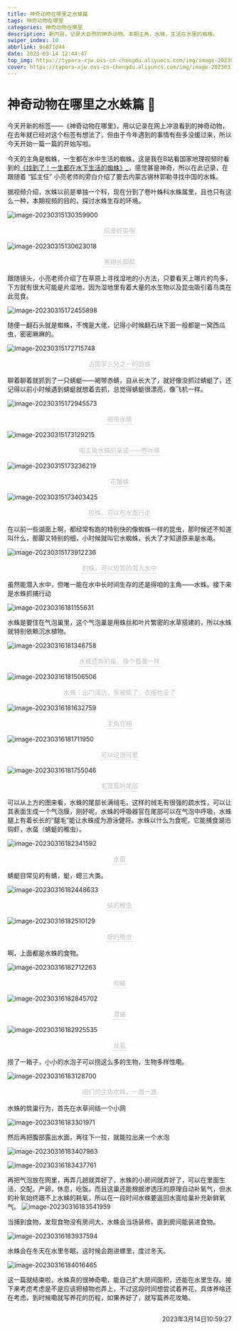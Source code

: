 ```yaml
---
title: 神奇动物在哪里之水蛛篇
tags: 神奇动物在哪里
categories: 神奇动物在哪里
description: 新内容，记录大自然的神奇动物。本期主角，水蛛，生活在水里的蜘蛛。
swiper_index: 10
abbrlink: 6e871d44
date: 2023-03-14 12:44:47
top_img: https://typora-xjw.oss-cn-chengdu.aliyuncs.com/img/image-20230316181755046.png
cover: https://typora-xjw.oss-cn-chengdu.aliyuncs.com/img/image-20230316181755046.png
---
```


# 神奇动物在哪里之水蛛篇 📔

今天开新的标签——《神奇动物在哪里》，用以记录在网上冲浪看到的神奇动物，在去年就已经对这个标签有想法了，但由于今年遇到的事情有些多没缓过来，所以今天开始一篇一篇的开始写啦。



今天的主角是蜘蛛，一生都在水中生活的蜘蛛，这是我在B站看国家地理视频时看到的[《找到了！一生都在水下生活的蜘蛛》_](https://www.bilibili.com/video/BV1q14y1J7CL/)，感觉甚是神奇，所以在此记录，在跟随着 “狐主任” 小亮老师的旁白介绍了要去内蒙古锡林郭勒寻找中国的水蛛。



据视频介绍，水蛛以前是单独一个科，现在分到了卷叶蛛科水蛛属里，且也只有这么一种，本期视频的目的，探讨水蛛生存的环境。

![image-20230315130359900](https://typora-xjw.oss-cn-chengdu.aliyuncs.com/img/image-20230315130359900.png)

<center><div style="font-size:14px;color:#C0C0C0;border-bottom: 1px solid #d9d9d9;display: inline-block; padding: 2px;">风景好美啊</div></center>

![image-20230315130623018](https://typora-xjw.oss-cn-chengdu.aliyuncs.com/img/image-20230315130623018.png)

<center><div style="font-size:14px;color:#C0C0C0;border-bottom: 1px solid #d9d9d9;display: inline-block; padding: 2px;">黑翅长脚鹬</div></center>

跟随镜头，小亮老师介绍了在草原上寻找湿地的小方法，只要看天上哪片的鸟多，下方就有很大可能是片湿地，因为湿地里有着大量的水生物以及昆虫吸引着鸟类在此觅食。

![image-20230315172455898](https://typora-xjw.oss-cn-chengdu.aliyuncs.com/img/image-20230315172455898.png)

随便一翻石头就是蜘蛛，不愧是大佬，记得小时候翻石块下面一般都是一窝西瓜虫，密密麻麻的。

![image-20230315172715748](https://typora-xjw.oss-cn-chengdu.aliyuncs.com/img/image-20230315172715748.png)

<center><div style="font-size:14px;color:#C0C0C0;border-bottom: 1px solid #d9d9d9;display: inline-block; padding: 2px;">占国家三分之一的皿蛛</div></center>

聊着聊着就抓到了一只蜻蜓——褐带赤蜻，自从长大了，就好像没抓过蜻蜓了，还记得以前小时候遇到蜻蜓就想着去抓，总觉得蜻蜓很漂亮，像飞机一样。

![image-20230315172945573](https://typora-xjw.oss-cn-chengdu.aliyuncs.com/img/image-20230315172945573.png)

<center><div style="font-size:14px;color:#C0C0C0;border-bottom: 1px solid #d9d9d9;display: inline-block; padding: 2px;">褐带赤蜻</div></center>

![image-20230315173129215](https://typora-xjw.oss-cn-chengdu.aliyuncs.com/img/image-20230315173129215.png)

<center><div style="font-size:14px;color:#C0C0C0;border-bottom: 1px solid #d9d9d9;display: inline-block; padding: 2px;">咱主角水蛛的亲戚——卷叶蛛</div></center>

![image-20230315173236219](https://typora-xjw.oss-cn-chengdu.aliyuncs.com/img/image-20230315173236219.png)

<center><div style="font-size:14px;color:#C0C0C0;border-bottom: 1px solid #d9d9d9;display: inline-block; padding: 2px;">花蟹蛛</div></center>

![image-20230315173403425](https://typora-xjw.oss-cn-chengdu.aliyuncs.com/img/image-20230315173403425.png)

<center><div style="font-size:14px;color:#C0C0C0;border-bottom: 1px solid #d9d9d9;display: inline-block; padding: 2px;">狡蛛，可以在水面行走</div></center>

在以前一些湖面上啊，都经常有跑的特别快的像蜘蛛一样的昆虫，那时候还不知道叫什么，那脚又特别的细，小时候就叫它水蜘蛛，长大了才知道原来是水黾。

![image-20230315173912236](https://typora-xjw.oss-cn-chengdu.aliyuncs.com/img/image-20230315173912236.png)

<center><div style="font-size:14px;color:#C0C0C0;border-bottom: 1px solid #d9d9d9;display: inline-block; padding: 2px;">豹蛛，可以短暂的潜入水中</div></center>

虽然能潜入水中，但唯一能在水中长时间生存的还是得咱的主角——水蛛。接下来是水蛛抓捕行动

![image-20230316181155631](https://typora-xjw.oss-cn-chengdu.aliyuncs.com/img/image-20230316181155631.png)

水蛛是要住在气泡巢里，这个气泡巢是用蛛丝和叶片繁密的水草搭建的，所以水蛛就特别依赖沉水植物。

![image-20230316181346758](https://typora-xjw.oss-cn-chengdu.aliyuncs.com/img/image-20230316181346758.png)

<center><div style="font-size:14px;color:#C0C0C0;border-bottom: 1px solid #d9d9d9;display: inline-block; padding: 2px;">水蛛遗弃的巢，像个蚕茧一样</div></center>

![image-20230316181506506](https://typora-xjw.oss-cn-chengdu.aliyuncs.com/img/image-20230316181506506.png)

<center><div style="font-size:14px;color:#C0C0C0;border-bottom: 1px solid #d9d9d9;display: inline-block; padding: 2px;">水蛛：出门溜达，家被偷了，衣服也没了</div></center>

![image-20230316181632759](https://typora-xjw.oss-cn-chengdu.aliyuncs.com/img/image-20230316181632759.png)

<center><div style="font-size:14px;color:#C0C0C0;border-bottom: 1px solid #d9d9d9;display: inline-block; padding: 2px;">主角亮相</div></center>

![image-20230316181711950](https://typora-xjw.oss-cn-chengdu.aliyuncs.com/img/image-20230316181711950.png)

<center><div style="font-size:14px;color:#C0C0C0;border-bottom: 1px solid #d9d9d9;display: inline-block; padding: 2px;">可以说很可爱</div></center>

![image-20230316181755046](https://typora-xjw.oss-cn-chengdu.aliyuncs.com/img/image-20230316181755046.png)

<center><div style="font-size:14px;color:#C0C0C0;border-bottom: 1px solid #d9d9d9;display: inline-block; padding: 2px;">毛茸茸的尾部</div></center>

可以从上方的图来看，水蛛的尾部长满绒毛，这样的绒毛有很强的疏水性，可以让其表面生成一个气泡膜，刚好呢，水蛛的呼吸器官在尾部可以在气泡中呼吸，水蛛腿上有着长长的“腿毛”能让水蛛成为游泳健将。水蛛以什么为食呢，它能捕食湖泊钩虾，水虿（蜻蜓的稚虫）。

![image-20230316182341592](https://typora-xjw.oss-cn-chengdu.aliyuncs.com/img/image-20230316182341592.png)

<center><div style="font-size:14px;color:#C0C0C0;border-bottom: 1px solid #d9d9d9;display: inline-block; padding: 2px;">水虿</div></center>

蜻蜓目常见的有蜻，蜓，蟌三大类。

![image-20230316182448633](https://typora-xjw.oss-cn-chengdu.aliyuncs.com/img/image-20230316182448633.png)

<center><div style="font-size:14px;color:#C0C0C0;border-bottom: 1px solid #d9d9d9;display: inline-block; padding: 2px;">蜻的稚虫</div></center>

![image-20230316182510129](https://typora-xjw.oss-cn-chengdu.aliyuncs.com/img/image-20230316182510129.png)

<center><div style="font-size:14px;color:#C0C0C0;border-bottom: 1px solid #d9d9d9;display: inline-block; padding: 2px;">蟌的稚虫</div></center>

啊，上面都是水蛛的食物。

![image-20230316182712263](https://typora-xjw.oss-cn-chengdu.aliyuncs.com/img/image-20230316182712263.png)

<center><div style="font-size:14px;color:#C0C0C0;border-bottom: 1px solid #d9d9d9;display: inline-block; padding: 2px;">仰蝽</div></center>

![image-20230316182845702](https://typora-xjw.oss-cn-chengdu.aliyuncs.com/img/image-20230316182845702.png)

<center><div style="font-size:14px;color:#C0C0C0;border-bottom: 1px solid #d9d9d9;display: inline-block; padding: 2px;">潜蝽</div></center>

![image-20230316182925535](https://typora-xjw.oss-cn-chengdu.aliyuncs.com/img/image-20230316182925535.png)

<center><div style="font-size:14px;color:#C0C0C0;border-bottom: 1px solid #d9d9d9;display: inline-block; padding: 2px;">龙虱</div></center>

捞了一箱子，小小的水泡子可以捞这么多的生物，生物多样性嘞。

![image-20230316183128700](https://typora-xjw.oss-cn-chengdu.aliyuncs.com/img/image-20230316183128700.png)

<center><div style="font-size:14px;color:#C0C0C0;border-bottom: 1px solid #d9d9d9;display: inline-block; padding: 2px;">咱们的主角水蛛，一雌一雄</div></center>

水蛛的筑巢行为，首先在水草间结一个小网

![image-20230316183301971](https://typora-xjw.oss-cn-chengdu.aliyuncs.com/img/image-20230316183301971.png)

然后再把腹部露出水面，再往下一拉，就能拉出来一个水泡

![image-20230316183407963](https://typora-xjw.oss-cn-chengdu.aliyuncs.com/img/image-20230316183407963.png)

![image-20230316183437761](https://typora-xjw.oss-cn-chengdu.aliyuncs.com/img/image-20230316183437761.png)

再把气泡放在网里，再弄几趟就弄好了，水蛛的小房间就弄好了，可以在里面生活，交配，产卵，休息，吃饭。而且这巢还能根据渗透压的原理自动补氧气，但水的补氧始终跟不上水蛛的耗氧，所以在一段时间水蛛要返回水面给巢补充新鲜氧气。
![image-20230316183541959](https://typora-xjw.oss-cn-chengdu.aliyuncs.com/img/image-20230316183541959.png)

当捕到食物，发现食物没有房间大，水蛛会当场装修，直到房间能装进食物。

![image-20230316183937594](https://typora-xjw.oss-cn-chengdu.aliyuncs.com/img/image-20230316183937594.png)

水蛛会在冬天在水里冬眠，这时候会跑进螺里，度过冬天。

![image-20230316184016465](https://typora-xjw.oss-cn-chengdu.aliyuncs.com/img/image-20230316184016465.png)

这一篇就结束啦，水蛛真的很神奇嘞，能自己扩大房间面积，还能在水里生存。接下来考虑考虑是不是应该把植物也弄上，不过这段时间想尝试着养花，具体养啥还在考虑，到时候嘞就写养花的历程，如果养好了，就写篇养花攻略。

<p style="float: right">2023年3月14日10:59:27</p><br>

